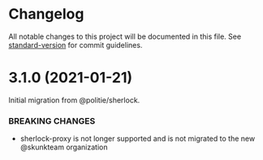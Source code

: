 # Changelog

All notable changes to this project will be documented in this file. See [standard-version](https://github.com/conventional-changelog/standard-version) for commit guidelines.

# 3.1.0 (2021-01-21)

Initial migration from @politie/sherlock.

### BREAKING CHANGES

-   sherlock-proxy is not longer supported and is not migrated to the new @skunkteam organization
